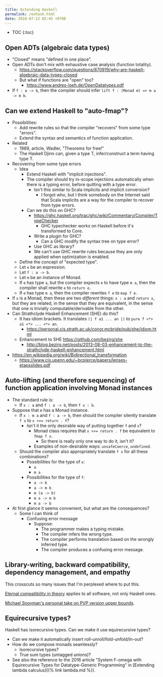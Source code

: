 ```yaml
---
title: Extending Haskell
permalink: /exhask.html
date: 2018-07-22 02:45 +0700
---
```


- TOC
{:toc}

## Open ADTs (algebraic data types)

- "Closed" means "defined in one place".
- Open ADTs don't mix with exhaustive case analysis (function totality).
    - https://stackoverflow.com/questions/870919/why-are-haskell-algebraic-data-types-closed
    - But what if functions are "open" too?
        - https://www.andres-loeh.de/OpenDatatypes.pdf
- If `f : a -> b`, then the compiler should infer `lift f : (Monad m) => m a -> m b`.

## Can we extend Haskell to "auto-fmap"?

- Possibilities:
    - Add rewrite rules so that the compiler "recovers" from some type "errors".
    - Extend the syntax and semantics of function application.
- Related
    - 1989, article, Wadler, "Theorems for free!"
    - The Haskell Djinn can, given a type T, infer/construct a term having type T.
- Recovering from some type errors
    - Idea
        - Extend Haskell with "implicit injections".
        - The compiler should try in-scope injections automatically when there is a typing error, before quitting with a type error.
            - Isn't this similar to Scala implicits and implicit conversion?
                - I forgot who, but I think somebody on the Internet said that Scala implicits are a way for the compiler to recover from type errors.
        - Can we do this on GHC?
            - https://ghc.haskell.org/trac/ghc/wiki/Commentary/Compiler/TypeChecker
                - GHC typechecker works on Haskell before it's transformed to Core.
            - Write a plugin for GHC?
                - Can a GHC modify the syntax tree on type error?
            - Use GHC as library?
            - We can't use GHC rewrite rules because they are only applied when optimization is enabled.
    - Define the concept of "expected type".
    - Let `e` be an expression.
    - Let `f : a -> b`.
    - Let `m` be an instance of Monad.
    - If `e` has type `a`, but the compiler expects `e` to have type `m a`, then the compiler shall rewrite `e` to `return e`.
    - If `e` has type `m a`, then the compiler rewrites `f e` to `map f e`.
- If `x` is a Monad, then these are two *different* things: `x : a` and `return x`, but they are related, in the sense that they are equivalent, in the sense that one is trivially computable/derivable from the other.
- Can Strathclyde Haskell Enhancement (SHE) do this?
    - It has idiom brackets.
    It translates `(| f a1 ... an |)` to `pure f <*> a1 <*> ... <*> an`.
        - https://personal.cis.strath.ac.uk/conor.mcbride/pub/she/idiom.html
    - Enhancement to SHE https://github.com/bezirg/she
        - http://blog.bezirg.net/posts/2013-08-03-enhancement-to-the-strathclyde-haskell-enhancement.html
- https://en.wikipedia.org/wiki/Bidirectional_transformation
    - https://www.cis.upenn.edu/~bcpierce/papers/lenses-etapsslides.pdf

## Auto-lifting (and therefore sequencing) of function application involving Monad instances

- The standard rule is:
    - If `x : a` and `f : a -> b`, then `f x : b`.
- Suppose that `m` has a Monad instance.
    - If `x : m a` and `f : a -> b`, then should the compiler silently translate `f x` to `x >>= return . f`?
        - Isn't it the only desirable way of putting together `f` and `x`?
            - Monad class requires that `x >>= return . f` be equivalent to `fmap f x`.
                - So there is really only one way to do it, isn't it?
            - Examples of non-desirable ways: `unsafeCoerce`, `undefined`.
    - Should the compiler also appropriately translate `f x` for all these combinations?
        - Possibilities for the type of `x`:
            - `a`
            - `m a`
        - Possibilities for the type of `f`:
            - `a -> b`
            - `a -> m b`
            - `m (a -> b)`
            - `m a -> m b`
            - `m a -> b`
- At first glance it seems convenient, but what are the consequences?
    - Some I can think of
        - Confusing error message
            - Suppose:
                - The programmer makes a typing mistake.
                - The compiler infers the wrong type.
                - The compiler performs translation based on the wrongly inferred type.
                - The compiler produces a confusing error message.

## Library-writing, backward compatibility, dependency management, and empathy

This crosscuts so many issues that I'm perplexed where to put this.

[Eternal compatibility in theory](https://wiki.haskell.org/The_Monad.Reader/Issue2/EternalCompatibilityInTheory)
applies to all software, not only Haskell ones.

[Michael Snoyman's personal take on PVP version upper bounds](https://gist.github.com/snoyberg/f6f10cdbea4b9e22d1b83e490ec59a10).

## Equirecursive types?

Haskell has isorecursive types.
Can we make it use equirecursive types?

- Can we make it automatically insert roll-unroll/fold-unfold/In-out?
- How do we compose monads seamlessly?
    - Isorecursive types?
    - True sum types (untagged unions)?
- See also the reference to the 2016 article "System F-omega with Equirecursive Types for Datatype-Generic Programming" in [Extending lambda calculus]({% link lambda.md %}).
